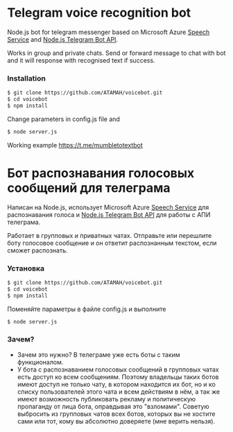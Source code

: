 # Telegram voice recognition bot
Node.js bot for telegram messenger based on Microsoft Azure [Speech Service](https://docs.microsoft.com/en-us/azure/cognitive-services/Speech-Service/speech-to-text) and [Node.js Telegram Bot API](https://www.npmjs.com/package/node-telegram-bot-api).

Works in group and private chats. Send or forward message to chat with bot and it will response with recognised text if success.

### Installation

```sh
$ git clone https://github.com/ATAMAH/voicebot.git
$ cd voicebot
$ npm install
```
Change parameters in config.js file and

```sh
$ node server.js
```

Working example https://t.me/mumbletotextbot

# Бот распознавания голосовых сообщений для телеграма
Написан на Node.js, использует Microsoft Azure [Speech Service](https://docs.microsoft.com/en-us/azure/cognitive-services/Speech-Service/speech-to-text) для распознавания голоса и [Node.js Telegram Bot API](https://www.npmjs.com/package/node-telegram-bot-api) для работы с АПИ телеграма. 

Работает в групповых и приватных чатах. Отправьте или перешлите боту голосовое сообщение и он ответит распознанным текстом, если сможет распознать.

### Установка

```sh
$ git clone https://github.com/ATAMAH/voicebot.git
$ cd voicebot
$ npm install
```
Поменяйте параметры в файле config.js и выполните

```sh
$ node server.js
```


### Зачем?

- Зачем это нужно? В телеграме уже есть боты с таким функционалом.
- У бота с распознаванием голосовых сообщений в групповых чатах есть доступ ко всем сообщениям. Поэтому владельцы таких ботов имеют доступ не только чату, в котором находится их бот, но и ко списку пользователей этого чата и всем действиям в нём, а так же имеют возможность публиковать рекламу  и политическую пропаганду от лица бота, оправдывая это "взломами". Советую выбросить из групповых чатов всех ботов, которых вы не хостите сами или тот, кому вы абсолютно доверяете (мне верить нельзя).

